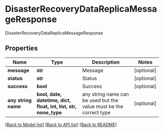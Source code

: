 # DisasterRecoveryDataReplicaMessageResponse

DisasterRecoveryDataReplicaMessageResponse

## Properties
Name | Type | Description | Notes
------------ | ------------- | ------------- | -------------
**message** | **str** | Message | [optional] 
**status** | **str** | Status | [optional] 
**success** | **bool** | Success | [optional] 
**any string name** | **bool, date, datetime, dict, float, int, list, str, none_type** | any string name can be used but the value must be the correct type | [optional]

[[Back to Model list]](../README.md#documentation-for-models) [[Back to API list]](../README.md#documentation-for-api-endpoints) [[Back to README]](../README.md)


